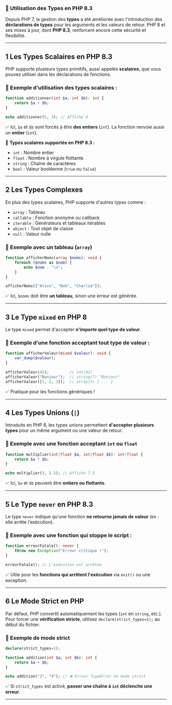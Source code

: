 ### 📌 **Utilisation des Types en PHP 8.3**  

Depuis PHP 7, la gestion des **types** a été améliorée avec l'introduction des **déclarations de types** pour les arguments et les valeurs de retour. PHP 8 et ses mises à jour, dont **PHP 8.3**, renforcent encore cette sécurité et flexibilité.  

---

## **1️ Les Types Scalaires en PHP 8.3**
PHP supporte plusieurs types primitifs, aussi appelés **scalaires**, que vous pouvez utiliser dans les déclarations de fonctions.  

### **🔹 Exemple d'utilisation des types scalaires :**
```php
function additionner(int $a, int $b): int {
    return $a + $b;
}

echo additionner(5, 3); // Affiche 8
```
✅ Ici, `$a` et `$b` sont forcés à être **des entiers** (`int`). La fonction renvoie aussi un **entier** (`int`).  

📌 **Types scalaires supportés en PHP 8.3 :**  
- `int` : Nombre entier  
- `float` : Nombre à virgule flottante  
- `string` : Chaîne de caractères  
- `bool` : Valeur booléenne (`true` ou `false`)  

---

## **2️ Les Types Complexes**
En plus des types scalaires, PHP supporte d'autres types comme :  
- `array` : Tableau  
- `callable` : Fonction anonyme ou callback  
- `iterable` : Générateurs et tableaux itérables  
- `object` : Tout objet de classe  
- `null` : Valeur nulle  

### **🔹 Exemple avec un tableau (`array`)**
```php
function afficherNoms(array $noms): void {
    foreach ($noms as $nom) {
        echo $nom . "\n";
    }
}

afficherNoms(["Alice", "Bob", "Charlie"]);
```
✅ Ici, `$noms` doit être **un tableau**, sinon une erreur est générée.  

---

## **3️ Le Type `mixed` en PHP 8**
Le type `mixed` permet d'accepter **n'importe quel type de valeur**.  

### **🔹 Exemple d'une fonction acceptant tout type de valeur :**
```php
function afficherValeur(mixed $valeur): void {
    var_dump($valeur);
}

afficherValeur(42);         // int(42)
afficherValeur("Bonjour");  // string(7) "Bonjour"
afficherValeur([1, 2, 3]);  // array(3) { ... }
```
✅ Pratique pour les fonctions génériques !  

---

## **4️ Les Types Unions (`|`)**
Introduits en PHP 8, les types unions permettent **d'accepter plusieurs types** pour un même argument ou une valeur de retour.  

### **🔹 Exemple avec une fonction acceptant `int` ou `float`**
```php
function multiplier(int|float $a, int|float $b): int|float {
    return $a * $b;
}

echo multiplier(3, 2.5); // Affiche 7.5
```
✅ Ici, `$a` et `$b` peuvent être **entiers ou flottants**.  

---

## **5️ Le Type `never` en PHP 8.3**
Le type `never` indique qu'une fonction **ne retourne jamais de valeur** (ex : elle arrête l'exécution).  

### **🔹 Exemple avec une fonction qui stoppe le script :**
```php
function erreurFatale(): never {
    throw new Exception("Erreur critique !");
}

erreurFatale(); // L'exécution est arrêtée
```
✅ Utile pour les **fonctions qui arrêtent l'exécution** via `exit()` ou une exception.  

---

## **6️ Le Mode Strict en PHP**
Par défaut, PHP convertit automatiquement les types (`int` en `string`, etc.). Pour forcer une **vérification stricte**, utilisez `declare(strict_types=1);` au début du fichier.  

### **🔹 Exemple de mode strict**
```php
declare(strict_types=1);

function addition(int $a, int $b): int {
    return $a + $b;
}

echo addition("3", "4"); // ❌ Erreur TypeError en mode strict
```
✅ Si `strict_types` est activé, **passer une chaîne à `int` déclenche une erreur**.  

---